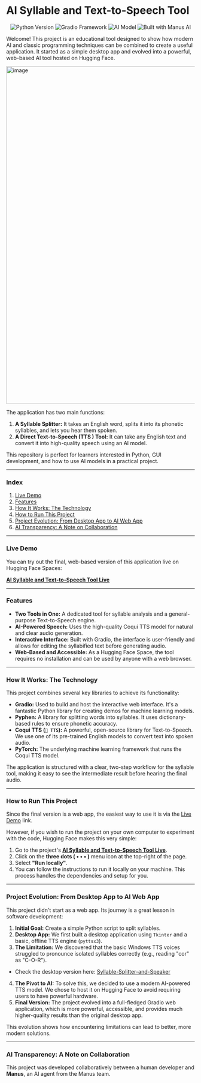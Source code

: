 # AI Syllable and Text-to-Speech Tool

<p align="center">
  <img src="https://img.shields.io/badge/Python-3.9+-blue.svg" alt="Python Version">
  <img src="https://img.shields.io/badge/Framework-Gradio-orange" alt="Gradio Framework">
  <img src="https://img.shields.io/badge/AI_Model-Coqui_TTS-green" alt="AI Model">
  <img src="https://img.shields.io/badge/Built_with-Manus_AI-9cf" alt="Built with Manus AI">
</p>

Welcome! This project is an educational tool designed to show how modern AI and classic programming techniques can be combined to create a useful application. It started as a simple desktop app and evolved into a powerful, web-based AI tool hosted on Hugging Face.  

<img width="1899" height="899" alt="image" src="https://github.com/user-attachments/assets/0b1648c3-d426-414e-bde3-93fe9a5700c4" />  


The application has two main functions:
1.  **A Syllable Splitter:** It takes an English word, splits it into its phonetic syllables, and lets you hear them spoken.
2.  **A Direct Text-to-Speech (TTS ) Tool:** It can take any English text and convert it into high-quality speech using an AI model.

This repository is perfect for learners interested in Python, GUI development, and how to use AI models in a practical project.

---

### Index

1.  [Live Demo](#live-demo)
2.  [Features](#features)
3.  [How It Works: The Technology](#how-it-works-the-technology)
4.  [How to Run This Project](#how-to-run-this-project)
5.  [Project Evolution: From Desktop App to AI Web App](#project-evolution-from-desktop-app-to-ai-web-app)
6.  [AI Transparency: A Note on Collaboration](#ai-transparency-a-note-on-collaboration)

---

### Live Demo

You can try out the final, web-based version of this application live on Hugging Face Spaces:

**[AI Syllable and Text-to-Speech Tool Live](https://huggingface.co/spaces/ThiSecur/tts3-project )**

---

### Features

*   **Two Tools in One:** A dedicated tool for syllable analysis and a general-purpose Text-to-Speech engine.
*   **AI-Powered Speech:** Uses the high-quality Coqui TTS model for natural and clear audio generation.
*   **Interactive Interface:** Built with Gradio, the interface is user-friendly and allows for editing the syllabified text before generating audio.
*   **Web-Based and Accessible:** As a Hugging Face Space, the tool requires no installation and can be used by anyone with a web browser.

---

### How It Works: The Technology

This project combines several key libraries to achieve its functionality:

*   **Gradio:** Used to build and host the interactive web interface. It's a fantastic Python library for creating demos for machine learning models.
*   **Pyphen:** A library for splitting words into syllables. It uses dictionary-based rules to ensure phonetic accuracy.
*   **Coqui TTS (`🐸 TTS`):** A powerful, open-source library for Text-to-Speech. We use one of its pre-trained English models to convert text into spoken audio.
*   **PyTorch:** The underlying machine learning framework that runs the Coqui TTS model.

The application is structured with a clear, two-step workflow for the syllable tool, making it easy to see the intermediate result before hearing the final audio.

---

### How to Run This Project

Since the final version is a web app, the easiest way to use it is via the [Live Demo](#live-demo) link.

However, if you wish to run the project on your own computer to experiment with the code, Hugging Face makes this very simple:

1.  Go to the project's **[AI Syllable and Text-to-Speech Tool Live](https://huggingface.co/spaces/ThiSecur/tts3-project )**.  
2.  Click on the **three dots ( • • • )** menu icon at the top-right of the page.
3.  Select **"Run locally"**.
4.  You can follow the instructions to run it locally on your machine. This process handles the dependencies and setup for you.

---

### Project Evolution: From Desktop App to AI Web App

This project didn't start as a web app. Its journey is a great lesson in software development:

1.  **Initial Goal:** Create a simple Python script to split syllables.
2.  **Desktop App:** We first built a desktop application using `Tkinter` and a basic, offline TTS engine (`pyttsx3`).
3.  **The Limitation:** We discovered that the basic Windows TTS voices struggled to pronounce isolated syllables correctly (e.g., reading "cor" as "C-O-R").
 - Check the desktop version here: [Syllable-Splitter-and-Speaker](https://github.com/ThiagoMaria-SecurityIT/Syllable-Splitter-and-Speaker)
4.  **The Pivot to AI:** To solve this, we decided to use a modern AI-powered TTS model. We chose to host it on Hugging Face to avoid requiring users to have powerful hardware.
5.  **Final Version:** The project evolved into a full-fledged Gradio web application, which is more powerful, accessible, and provides much higher-quality results than the original desktop app.

This evolution shows how encountering limitations can lead to better, more modern solutions.

---

### AI Transparency: A Note on Collaboration

This project was developed collaboratively between a human developer and **Manus**, an AI agent from the Manus team.


